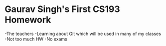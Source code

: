 # Gaurav Singh's First CS193 Homework

-The teachers
-Learning about Git which will be used in many of my classes
-Not too much HW 
-No exams


